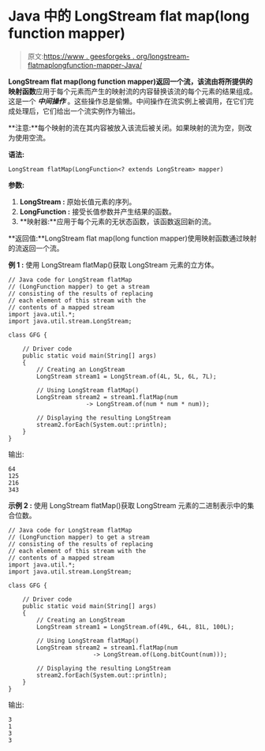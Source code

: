 # Java 中的 LongStream flat map(long function mapper)

> 原文:[https://www . geesforgeks . org/longstream-flatmaplongfunction-mapper-Java/](https://www.geeksforgeeks.org/longstream-flatmaplongfunction-mapper-java/)

**LongStream flat map(long function mapper)**返回一个流，该流由将所提供的**映射函数**应用于每个元素而产生的映射流的内容替换该流的每个元素的结果组成。这是一个 ***中间操作*** 。这些操作总是偷懒。中间操作在流实例上被调用，在它们完成处理后，它们给出一个流实例作为输出。

**注意:**每个映射的流在其内容被放入该流后被关闭。如果映射的流为空，则改为使用空流。

**语法:**

```
LongStream flatMap(LongFunction<? extends LongStream> mapper)

```

**参数:**

1.  **LongStream :** 原始长值元素的序列。
2.  **LongFunction :** 接受长值参数并产生结果的函数。
3.  **映射器:**应用于每个元素的无状态函数，该函数返回新的流。

**返回值:**LongStream flat map(long function mapper)使用映射函数通过映射的流返回一个流。

**例 1 :** 使用 LongStream flatMap()获取 LongStream 元素的立方体。

```
// Java code for LongStream flatMap
// (LongFunction mapper) to get a stream
// consisting of the results of replacing
// each element of this stream with the
// contents of a mapped stream
import java.util.*;
import java.util.stream.LongStream;

class GFG {

    // Driver code
    public static void main(String[] args)
    {
        // Creating an LongStream
        LongStream stream1 = LongStream.of(4L, 5L, 6L, 7L);

        // Using LongStream flatMap()
        LongStream stream2 = stream1.flatMap(num
                      -> LongStream.of(num * num * num));

        // Displaying the resulting LongStream
        stream2.forEach(System.out::println);
    }
}
```

输出:

```
64
125
216
343

```

**示例 2 :** 使用 LongStream flatMap()获取 LongStream 元素的二进制表示中的集合位数。

```
// Java code for LongStream flatMap
// (LongFunction mapper) to get a stream
// consisting of the results of replacing
// each element of this stream with the
// contents of a mapped stream
import java.util.*;
import java.util.stream.LongStream;

class GFG {

    // Driver code
    public static void main(String[] args)
    {
        // Creating an LongStream
        LongStream stream1 = LongStream.of(49L, 64L, 81L, 100L);

        // Using LongStream flatMap()
        LongStream stream2 = stream1.flatMap(num
                        -> LongStream.of(Long.bitCount(num)));

        // Displaying the resulting LongStream
        stream2.forEach(System.out::println);
    }
}
```

输出:

```
3
1
3
3

```